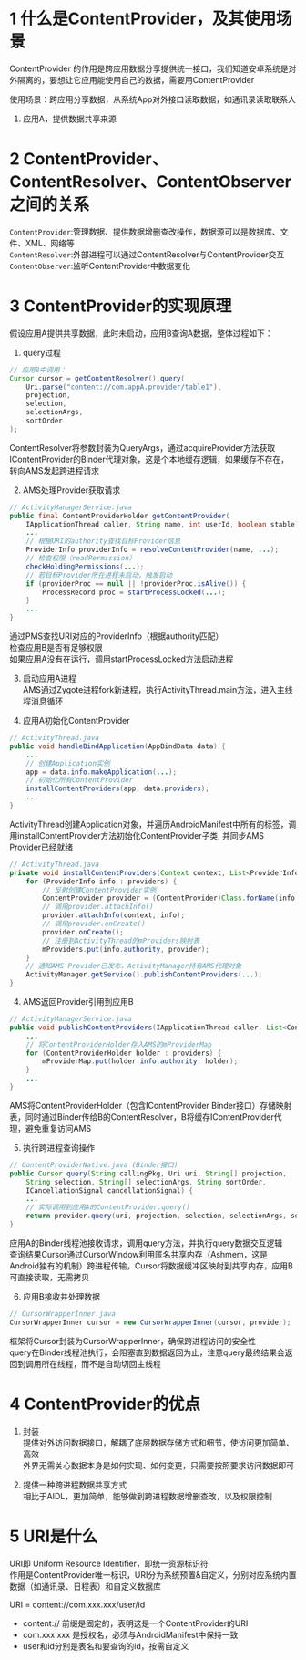
# 1 什么是ContentProvider，及其使用场景
ContentProvider 的作用是跨应用数据分享提供统一接口，我们知道安卓系统是对外隔离的，要想让它应用能使用自己的数据，需要用ContentProvider  

使用场景：跨应用分享数据，从系统App对外接口读取数据，如通讯录读取联系人 

1. 应用A，提供数据共享来源

# 2 ContentProvider、ContentResolver、ContentObserver之间的关系
`ContentProvider`:管理数据、提供数据增删查改操作，数据源可以是数据库、文件、XML、网络等  
`ContentResolver`:外部进程可以通过ContentResolver与ContentProvider交互  
`ContentObserver`:监听ContentProvider中数据变化

# 3 ContentProvider的实现原理

假设应用A提供共享数据，此时未启动，应用B查询A数据，整体过程如下：  
1. query过程  
```java
// 应用B中调用：
Cursor cursor = getContentResolver().query(
    Uri.parse("content://com.appA.provider/table1"), 
    projection, 
    selection, 
    selectionArgs, 
    sortOrder
);
```
ContentResolver将参数封装为QueryArgs，通过acquireProvider方法获取IContentProvider的Binder代理对象，这是个本地缓存逻辑，如果缓存不存在，转向AMS发起跨进程请求  

2. AMS处理Provider获取请求  
```java
// ActivityManagerService.java
public final ContentProviderHolder getContentProvider(
    IApplicationThread caller, String name, int userId, boolean stable) {
    ...
    // 根据URI的authority查找目标Provider信息
    ProviderInfo providerInfo = resolveContentProvider(name, ...);
    // 检查权限（readPermission）
    checkHoldingPermissions(...);
    // 若目标Provider所在进程未启动，触发启动
    if (providerProc == null || !providerProc.isAlive()) {
        ProcessRecord proc = startProcessLocked(...);
    }
    ...
}
```

通过PMS查找URI对应的ProviderInfo（根据authority匹配）  
检查应用B是否有足够权限  
如果应用A没有在运行，调用startProcessLocked方法启动进程  

3. 启动应用A进程  
AMS通过Zygote进程fork新进程，执行ActivityThread.main方法，进入主线程消息循环  

4. 应用A初始化ContentProvider  
```java
// ActivityThread.java
public void handleBindApplication(AppBindData data) {
    ...
    // 创建Application实例
    app = data.info.makeApplication(...);
    // 初始化所有ContentProvider
    installContentProviders(app, data.providers);
    ...
}
```

ActivityThread创建Application对象，并遍历AndroidManifest中所有的<provider>标签，调用installContentProvider方法初始化ContentProvider子类, 并同步AMS Provider已经就绪

```java
// ActivityThread.java
private void installContentProviders(Context context, List<ProviderInfo> providers) {
    for (ProviderInfo info : providers) {
        // 反射创建ContentProvider实例
        ContentProvider provider = (ContentProvider)Class.forName(info.name).newInstance();
        // 调用provider.attachInfo()
        provider.attachInfo(context, info);
        // 调用provider.onCreate()
        provider.onCreate();
        // 注册到ActivityThread的mProviders映射表
        mProviders.put(info.authority, provider);
    }
    // 通知AMS Provider已发布，ActivityManager持有AMS代理对象
    ActivityManager.getService().publishContentProviders(...);
}
```
4. AMS返回Provider引用到应用B  
```java
// ActivityManagerService.java
public void publishContentProviders(IApplicationThread caller, List<ContentProviderHolder> providers) {
    ...
    // 将ContentProviderHolder存入AMS的mProviderMap
    for (ContentProviderHolder holder : providers) {
        mProviderMap.put(holder.info.authority, holder);
    }
    ...
}
```
AMS将ContentProviderHolder（包含IContentProvider Binder接口）存储映射表，同时通过Binder传给B的ContentResolver，B将缓存IContentProvider代理，避免重复访问AMS  

5. 执行跨进程查询操作  
```java
// ContentProviderNative.java (Binder接口)
public Cursor query(String callingPkg, Uri uri, String[] projection, 
    String selection, String[] selectionArgs, String sortOrder, 
    ICancellationSignal cancellationSignal) {
    ...
    // 实际调用到应用A的ContentProvider.query()
    return provider.query(uri, projection, selection, selectionArgs, sortOrder);
}
```
应用A的Binder线程池接收请求，调用query方法，并执行query数据交互逻辑  
查询结果Cursor通过CursorWindow利用匿名共享内存（Ashmem，这是Android独有的机制）跨进程传输，Cursor将数据缓冲区映射到共享内存，应用B可直接读取，无需拷贝  

6. 应用B接收并处理数据  
```java
// CursorWrapperInner.java
CursorWrapperInner cursor = new CursorWrapperInner(cursor, provider);
```
框架将Cursor封装为CursorWrapperInner，确保跨进程访问的安全性  
query在Binder线程池执行，会阻塞直到数据返回为止，注意query最终结果会返回到调用所在线程，而不是自动切回主线程  

# 4 ContentProvider的优点
1. 封装  
提供对外访问数据接口，解耦了底层数据存储方式和细节，使访问更加简单、高效  
外界无需关心数据本身是如何实现、如何变更，只需要按照要求访问数据即可  

2. 提供一种跨进程数据共享方式  
相比于AIDL，更加简单，能够做到跨进程数据增删查改，以及权限控制

# 5 URI是什么
URI即 Uniform Resource Identifier，即统一资源标识符  
作用是ContentProvider唯一标识，URI分为系统预置&自定义，分别对应系统内置数据（如通讯录、日程表）和自定义数据库  

URI = content://com.xxx.xxx/user/id

- content:// 前缀是固定的，表明这是一个ContentProvider的URI  
- com.xxx.xxx 是授权名，必须与AndroidManifest中保持一致
- user和id分别是表名和要查询的id，按需自定义
